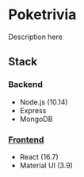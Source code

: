 # Poketrivia

Description here

## Stack

### Backend

- Node.js (10.14)
- Express
- MongoDB

### [Frontend](https://github.com/rasouza/poketrivia-frontend)

- React (16.7)
- Material UI (3.9)
